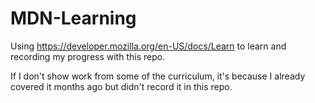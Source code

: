 # MDN-Learning
Using https://developer.mozilla.org/en-US/docs/Learn to learn and recording my progress with this repo.

If I don't show work from some of the curriculum, it's because I already covered it months ago but didn't record it in this repo.
